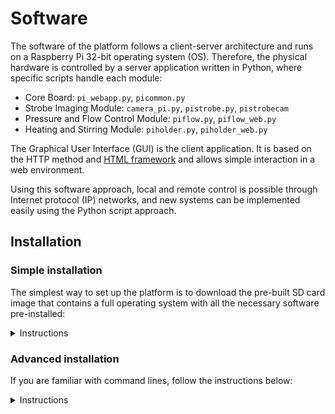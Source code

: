 # Software 

The software of the platform follows a client-server architecture and runs on a Raspberry Pi 32-bit operating system (OS). Therefore, the physical hardware is controlled by a server application written in Python, where specific scripts handle each module:

- Core Board: `pi_webapp.py`, `picommon.py`
- Strobe Imaging Module: `camera_pi.py`, `pistrobe.py`, `pistrobecam`
- Pressure and Flow Control Module: `piflow.py`, `piflow_web.py`
- Heating and Stirring Module: `piholder.py`, `piholder_web.py`

The Graphical User Interface (GUI) is the client application. It is based on the HTTP method and [HTML framework](src/templates) and allows simple interaction in a web environment.

Using this software approach, local and remote control is possible through Internet protocol (IP) networks, and new systems can be implemented easily using the Python script approach. 

## Installation

### Simple installation
The simplest way to set up the platform is to download the pre-built SD card image that contains a full operating system with all the necessary software pre-installed:

<details>
  <summary>Instructions</summary>

#### STEP 1: Download Custom OS
* Click [here](https://drive.google.com/file/d/1Vi45Qx171UzSz13v-zXnuIWUdMhgsN83/view?usp=sharing) to download the custom image. **Required:** Raspberry Pi 4 Model B (2GB RAM) or better.

#### STEP 2: Write your SD Card
* Connect your MicroSD card to your computer. **Required:** a 8GB MicroSD card or better.
* Use a program such as [Etcher](https://www.balena.io/etcher) or [Raspberry Pi imager](https://www.raspberrypi.com/software/) to flash the .img file onto your MicroSD card.

More detailed information on installing a Raspberry Pi operating system image onto an SD card can be found [here on the Raspberry Pi website](https://www.raspberrypi.com/documentation/computers/getting-started.html#installing-the-operating-system).

#### STEP 3: First boot and use

* Mount the microSD card with the OS on your Pi.
* Connect your Pi to a display, mouse, keyboard, and power source. When the Pi first boots, you could be asked to complete a quick setup or install updates.
* Click on the Desktop shortcut to start using the web app.

#### STEP 4: Captured images

* Go to this directory `/home/pi/webapp/snapshots` to find and download the captured images.

</details>

### Advanced installation
If you are familiar with command lines, follow the instructions below:

<details>
  <summary>Instructions</summary>

#### STEP 1: Write your SD Card
You must install an operating system first to set up and use the Raspberry Pi board. Bullseye OS is a Debian-based computer operating system for Raspberry Pi board. Raspberry Pi OS 32-bit must be installed.

* **Before you start, please make sure you have:**

    * A computer with Internet
    * A MicroSD card
    * A SD card reader (OPTIONAL) 
    * A SD card adapter (OPTIONAL)

* **To write your MicroSD card:**

    * Download the recommended .img file from [Raspberry Pi website](https://www.raspberrypi.com/software/operating-systems/) or install [Raspberry Pi imager](https://www.raspberrypi.com/software/) on your computer to access to an image.
    * Use an adapter to connect your MicroSD card to your computer.
    * Use a program such as [Etcher](https://www.balena.io/etcher) or [Raspberry Pi imager](https://www.raspberrypi.com/software/) to flash the .img file onto your MicroSD card.

    More detailed information on installing a Raspberry Pi operating system image onto an SD card can be found [here on the Raspberry Pi website](https://www.raspberrypi.com/documentation/computers/getting-started.html#installing-the-operating-system).

* **First boot:**
    
     Connect your Pi to a display, mouse, keyboard, and power source. When the Pi first boots, you will be asked to complete a quick setup before rebooting.

Once you have installed and configured the Raspberry Pi OS, you can install the User Interface App.

#### STEP 2: Enable SSH, SPI, VNC and Camera

* **Method 1:** Use the graphical tool "Raspberry Pi Configuration". This is found under Menu > Preferences > Raspberry Pi Configuration. Then you must select the "Interfaces" tab and set SSH, SPI, VNC and Camera to "Enabled".

* **Method 2:** From the command line or Terminal window, start by running `sudo raspi-config`. This will launch the raspi-config utility:

    - Select “Interfacing Options”.
    - Highlight the "SSH" option and activate **Select**.
    - Select and activate **Yes**.
    - Highlight and activate **Ok**.
    - When prompted to reboot highlight and activate **Yes**.
    - Repeat the previous steps to enable "SPI" and "Camera".


#### STEP 3: Edit config.txt

* We need to edit the config file `sudo nano /boot/config.txt`

* Add `disable_camera_led=2` at the end of the file  

* Then, save it with `CTL+O` > `Enter` > `CTL+X` and reboot the system `sudo reboot`.

#### STEP 4: Plug in Camera

How to connect properly a Raspberry Pi camera and more information about the sensor can be found [here on the Raspberry Pi website](https://www.raspberrypi.com/documentation/accessories/camera.html). Use `vcgencmd get_camera` to verify if your camera was detected and `raspistill -o test.jpg` if it works.

>**CAUTION:** Cameras are sensitive to static. Earth yourself before handling the PCB. A sink tap or similar should suffice if you don’t have an earthing strap.

#### STEP 5: Install Libraries

The Python libraries that allow the Webb App to work on your Pi are the followings:

> Use `pip list` to verify which modules are installed and their versions.

```
Flask 1.0.2
Flask-socketio 4.3.2
Werkzeug 0.14.1
Jinja2 2.10
Markupsafe 1.1.0
itsdangerous 0.24
eventlet 0.33.3
spidev 3.6
RPi.GPIO 0.7.1
picamera 1.13
Pillow 9.4.0
```
* **Method 1:** Use the terminal window and install each of the above libraries with `pip install`. Example: `pip install Flask==1.0.2`

* **Method 2:** Download [requirements.txt](https://github.com/wenzel-lab/modular-microfluidics-workstation-controller/blob/documentation/beta/user-interface-software/src/requirements.txt) file and copy it into your Home folder on your Pi. Use the terminal window and install all the libraries with `pip install -r requirements.txt` 

#### STEP 6: Set up the GPIO pin states

GPIO pins states must be modified during the bootup sequence to use them with the peripherals of the workstation. Our own custom `dt-blob.bin` file specifies which pin states should change:

* Download the [dts file](https://github.com/wenzel-lab/modular-microfluidics-workstation-controller/blob/documentation/beta/RPi-HAT-extension-board/others/pi_config/dt-blob.dts) and copy it into your Home folder.
* Install the Device Tree compiler by running `sudo apt install device-tree-compiler`
* Run the `dtc` command `sudo dtc -I dts -O dtb -o /boot/dt-blob.bin dt-blob.dts`

> It is very useful to use the command `raspi-gpio get` to look at the setup of the GPIO pins to check that they are as you expect.

#### STEP 7: Run the Web UI

Download the [folder](https://github.com/wenzel-lab/modular-microfluidics-workstation-controller/tree/documentation/beta/user-interface-software/src/webapp) and copy it into your Home folder.

* **Method 1:** Go to the web app folder and double click on `pi_webapp.py`. A programming editor will open the Python file, then run the code.

* **Method 2:** Use the terminal window, then `cd webapp` and `python pi_webapp.py`

Use a browser and go to `https://0.0.0.0:5000` to use the Web UI

#### STEP 8: Run the Web UI on startup

Once the folder and Python files are in your Home folder, configure the Raspberry Pi to run the web UI on startup.

* We must edit the `rc.local` file `sudo nano /etc/rc.local`

* Add `sudo -H -u pi python3 /home/pi/webapp/pi_webapp.py &` before `exit 0` on the file

* Then, save it with `CTL+O` > `Enter` > `CTL+X`, and reboot the system `sudo reboot`.

When the Raspberry Pi boot again, use a browser and go to `https://0.0.0.0:5000` to open the Web App.

> **Note:** While the program is running in the background, you will not be able to use the camera. First, you must kill the process related to the program. To identify the process (number of PID), use `ps aux`. Then, use `sudo kill -9 PID` where `PID` is the process. If you want to run the program again, repeat **STEP 7** or reboot the system.

</details>
